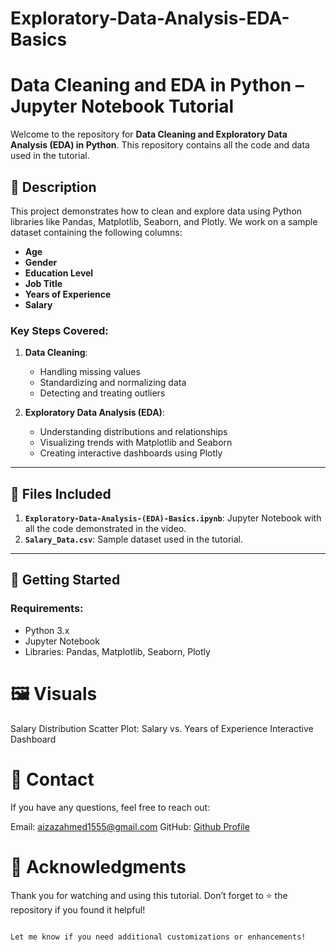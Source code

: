 # Exploratory-Data-Analysis-EDA-Basics

# Data Cleaning and EDA in Python – Jupyter Notebook Tutorial  

Welcome to the repository for **Data Cleaning and Exploratory Data Analysis (EDA) in Python**. This repository contains all the code and data used in the tutorial.  

## 📝 Description  
This project demonstrates how to clean and explore data using Python libraries like Pandas, Matplotlib, Seaborn, and Plotly. We work on a sample dataset containing the following columns:  
- **Age**  
- **Gender**  
- **Education Level**  
- **Job Title**  
- **Years of Experience**  
- **Salary**  

### Key Steps Covered:  
1. **Data Cleaning**:  
   - Handling missing values  
   - Standardizing and normalizing data  
   - Detecting and treating outliers  

2. **Exploratory Data Analysis (EDA)**:  
   - Understanding distributions and relationships  
   - Visualizing trends with Matplotlib and Seaborn  
   - Creating interactive dashboards using Plotly  

---

## 📂 Files Included  
1. **`Exploratory-Data-Analysis-(EDA)-Basics.ipynb`**: Jupyter Notebook with all the code demonstrated in the video.  
2. **`Salary_Data.csv`**: Sample dataset used in the tutorial.  

---

## 🚀 Getting Started  

### Requirements:  
- Python 3.x  
- Jupyter Notebook  
- Libraries: Pandas, Matplotlib, Seaborn, Plotly  

# 🖼️ Visuals
  Salary Distribution
  Scatter Plot: Salary vs. Years of Experience
  Interactive Dashboard

# 📧 Contact
If you have any questions, feel free to reach out:

  Email: aizazahmed1555@gmail.com
  GitHub: [Github Profile](https://github.com/aizazahmed14)

# 🌟 Acknowledgments
Thank you for watching and using this tutorial. Don’t forget to ⭐ the repository if you found it helpful!
```bash

Let me know if you need additional customizations or enhancements!

```
